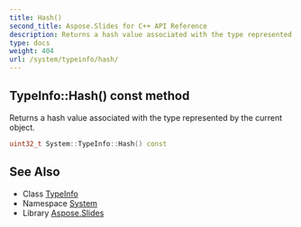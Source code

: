 ```yaml
---
title: Hash()
second_title: Aspose.Slides for C++ API Reference
description: Returns a hash value associated with the type represented by the current object.
type: docs
weight: 404
url: /system/typeinfo/hash/
---
```

## TypeInfo::Hash() const method


Returns a hash value associated with the type represented by the current object.

```cpp
uint32_t System::TypeInfo::Hash() const
```

## See Also

* Class [TypeInfo](../)
* Namespace [System](../../)
* Library [Aspose.Slides](../../../)